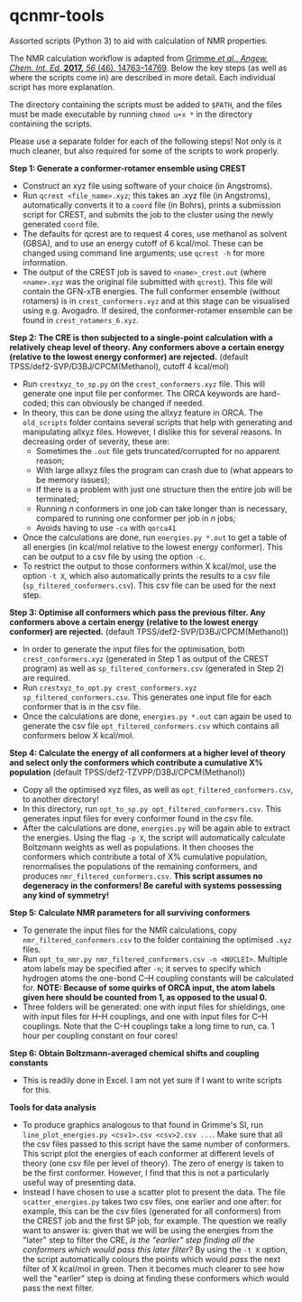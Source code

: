 # qcnmr-tools

Assorted scripts (Python 3) to aid with calculation of NMR properties.

The NMR calculation workflow is adapted from [Grimme *et al.*, *Angew. Chem. Int. Ed.* **2017,** *56* (46), 14763–14769](https://doi.org/10.1002/anie.201708266). Below the key steps (as well as where the scripts come in) are described in more detail. Each individual script has more explanation.

The directory containing the scripts must be added to `$PATH`, and the files must be made executable by running `chmod u+x *` in the directory containing the scripts.

Please use a separate folder for each of the following steps! Not only is it much cleaner, but also required for some of the scripts to work properly.

**Step 1: Generate a conformer-rotamer ensemble using CREST**
 - Construct an xyz file using software of your choice (in Angstroms).
 - Run `qcrest <file_name>.xyz`; this takes an .xyz file (in Angstroms), automatically converts it to a `coord` file (in Bohrs), prints a submission script for CREST, and submits the job to the cluster using the newly generated `coord` file.
 - The defaults for qcrest are to request 4 cores, use methanol as solvent (GBSA), and to use an energy cutoff of 6 kcal/mol. These can be changed using command line arguments; use `qcrest -h` for more information.
 - The output of the CREST job is saved to `<name>_crest.out` (where `<name>.xyz` was the original file submitted with `qcrest`). This file will contain the GFN-xTB energies. The full conformer ensemble (without rotamers) is in `crest_conformers.xyz` and at this stage can be visualised using e.g. Avogadro. If desired, the conformer-rotamer ensemble can be found in `crest_rotamers_6.xyz`.

**Step 2: The CRE is then subjected to a single-point calculation with a relatively cheap level of theory. Any conformers above a certain energy (relative to the lowest energy conformer) are rejected.** (default TPSS/def2-SVP/D3BJ/CPCM(Methanol), cutoff 4 kcal/mol)

 - Run `crestxyz_to_sp.py` on the `crest_conformers.xyz` file. This will generate one input file per conformer. The ORCA keywords are hard-coded; this can obviously be changed if needed.
 - In theory, this can be done using the allxyz feature in ORCA. The `old_scripts` folder contains several scripts that help with generating and manipulating allxyz files. However, I dislike this for several reasons. In decreasing order of severity, these are: 
   - Sometimes the `.out` file gets truncated/corrupted for no apparent reason;
   - With large allxyz files the program can crash due to (what appears to be memory issues);
   - If there is a problem with just one structure then the entire job will be terminated;
   - Running *n* conformers in one job can take longer than is necessary, compared to running one conformer per job in *n* jobs;
   - Avoids having to use `-ca` with `qorca41`
 - Once the calculations are done, run `energies.py *.out` to get a table of all energies (in kcal/mol relative to the lowest energy conformer). This can be output to a csv file by using the option `-c`.
 - To restrict the output to those conformers within X kcal/mol, use the option `-t X`, which also automatically prints the results to a csv file (`sp_filtered_conformers.csv`). This csv file can be used for the next step.

**Step 3: Optimise all conformers which pass the previous filter. Any conformers above a certain energy (relative to the lowest energy conformer) are rejected.** (default TPSS/def2-SVP/D3BJ/CPCM(Methanol))

 - In order to generate the input files for the optimisation, both `crest_conformers.xyz` (generated in Step 1 as output of the CREST program) as well as `sp_filtered_conformers.csv` (generated in Step 2) are required.
 - Run `crestxyz_to_opt.py crest_conformers.xyz sp_filtered_conformers.csv`. This generates one input file for each conformer that is in the csv file.
 - Once the calculations are done, `energies.py *.out` can again be used to generate the csv file `opt_filtered_conformers.csv` which contains all conformers below X kcal/mol.

**Step 4: Calculate the energy of all conformers at a higher level of theory and select only the conformers which contribute a cumulative X% population** (default TPSS/def2-TZVPP/D3BJ/CPCM(Methanol))
 - Copy all the optimised xyz files, as well as `opt_filtered_conformers.csv`, to another directory!
 - In this directory, run `opt_to_sp.py opt_filtered_conformers.csv`. This generates input files for every conformer found in the csv file.
 - After the calculations are done, `energies.py` will be again able to extract the energies. Using the flag `-p X`, the script will automatically calculate Boltzmann weights as well as populations. It then chooses the conformers which contribute a total of X% cumulative population, renormalises the populations of the remaining conformers, and produces `nmr_filtered_conformers.csv`. **This script assumes no degeneracy in the conformers! Be careful with systems possessing any kind of symmetry!**

**Step 5: Calculate NMR parameters for all surviving conformers**

 - To generate the input files for the NMR calculations, copy `nmr_filtered_conformers.csv` to the folder containing the optimised `.xyz` files.
 - Run `opt_to_nmr.py nmr_filtered_conformers.csv -n <NUCLEI>`. Multiple atom labels may be specified after `-n`; it serves to specify which hydrogen atoms the one-bond C–H coupling constants will be calculated for. **NOTE: Because of some quirks of ORCA input, the atom labels given here should be counted from 1, as opposed to the usual 0.**
 - Three folders will be generated: one with input files for shieldings, one with input files for H–H couplings, and one with input files for C–H couplings. Note that the C–H couplings take a long time to run, ca. 1 hour per coupling constant on four cores!

**Step 6: Obtain Boltzmann-averaged chemical shifts and coupling constants**

 - This is readily done in Excel. I am not yet sure if I want to write scripts for this.

**Tools for data analysis**

 - To produce graphics analogous to that found in Grimme's SI, run `line_plot_energies.py <csv1>.csv <csv>2.csv ...`. Make sure that all the csv files passed to this script have the same number of conformers. This script plot the energies of each conformer at different levels of theory (one csv file per level of theory). The zero of energy is taken to be the first conformer. However, I find that this is not a particularly useful way of presenting data.
 - Instead I have chosen to use a scatter plot to present the data. The file `scatter_energies.py` takes two csv files, one earlier and one after: for example, this can be the csv files (generated for all conformers) from the CREST job and the first SP job, for example. The question we really want to answer is: given that we will be using the energies from the "later" step to filter the CRE, *is the "earlier" step finding all the conformers which would pass this later filter*? By using the `-t X` option, the script automatically colours the points which would *pass* the next filter of X kcal/mol in green. Then it becomes much clearer to see how well the "earlier" step is doing at finding these conformers which would pass the next filter.